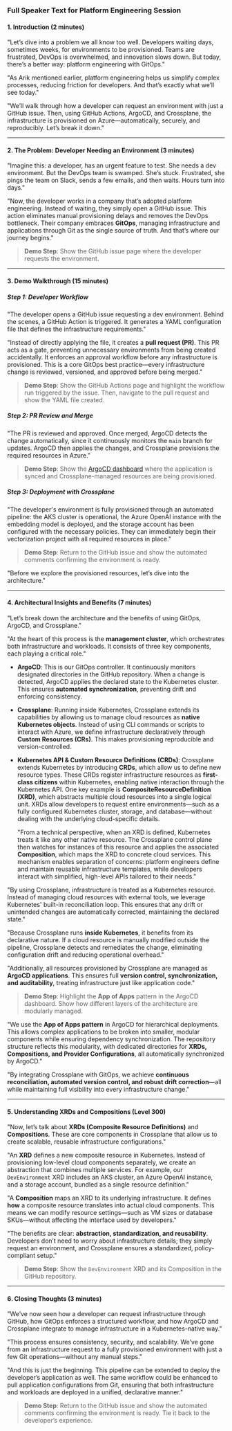 ### Full Speaker Text for Platform Engineering Session

#### **1. Introduction (2 minutes)**

"Let’s dive into a problem we all know too well. Developers waiting days, sometimes weeks, for environments to be provisioned. Teams are frustrated, DevOps is overwhelmed, and innovation slows down. But today, there’s a better way: platform engineering with GitOps."

"As Arik mentioned earlier, platform engineering helps us simplify complex processes, reducing friction for developers. And that’s exactly what we’ll see today."

"We’ll walk through how a developer can request an environment with just a GitHub issue. Then, using GitHub Actions, ArgoCD, and Crossplane, the infrastructure is provisioned on Azure—automatically, securely, and reproducibly. Let’s break it down."

---

#### **2. The Problem: Developer Needing an Environment (3 minutes)**

"Imagine this: a developer, has an urgent feature to test. She needs a dev environment. But the DevOps team is swamped. She’s stuck. Frustrated, she pings the team on Slack, sends a few emails, and then waits. Hours turn into days."

"Now, the developer works in a company that’s adopted platform engineering. Instead of waiting, they simply open a GitHub issue. This action eliminates manual provisioning delays and removes the DevOps bottleneck. Their company embraces **GitOps**, managing infrastructure and applications through Git as the single source of truth. And that’s where our journey begins."

> **Demo Step**: Show the GitHub issue page where the developer requests the environment.

---

#### **3. Demo Walkthrough (15 minutes)**

##### **Step 1: Developer Workflow**

"The developer opens a GitHub issue requesting a dev environment. Behind the scenes, a GitHub Action is triggered. It generates a YAML configuration file that defines the infrastructure requirements."

"Instead of directly applying the file, it creates a **pull request (PR)**. This PR acts as a gate, preventing unnecessary environments from being created accidentally. It enforces an approval workflow before any infrastructure is provisioned. This is a core GitOps best practice—every infrastructure change is reviewed, versioned, and approved before being merged."

> **Demo Step**: Show the GitHub Actions page and highlight the workflow run triggered by the issue. Then, navigate to the pull request and show the YAML file created.

##### **Step 2: PR Review and Merge**

"The PR is reviewed and approved. Once merged, ArgoCD detects the change automatically, since it continuously monitors the `main` branch for updates. ArgoCD then applies the changes, and Crossplane provisions the required resources in Azure."

> **Demo Step**: Show the [ArgoCD dashboard](https://172.188.212.150/) where the application is synced and Crossplane-managed resources are being provisioned.

##### **Step 3: Deployment with Crossplane**

"The developer's environment is fully provisioned through an automated pipeline: the AKS cluster is operational, the Azure OpenAI instance with the embedding model is deployed, and the storage account has been configured with the necessary policies. They can immediately begin their vectorization project with all required resources in place."

> **Demo Step**: Return to the GitHub issue and show the automated comments confirming the environment is ready.

"Before we explore the provisioned resources, let’s dive into the architecture."

---

#### **4. Architectural Insights and Benefits (7 minutes)**

"Let’s break down the architecture and the benefits of using GitOps, ArgoCD, and Crossplane."

"At the heart of this process is the **management cluster**, which orchestrates both infrastructure and workloads. It consists of three key components, each playing a critical role."

- **ArgoCD**: This is our GitOps controller. It continuously monitors designated directories in the GitHub repository. When a change is detected, ArgoCD applies the declared state to the Kubernetes cluster. This ensures **automated synchronization**, preventing drift and enforcing consistency.

- **Crossplane**: Running inside Kubernetes, Crossplane extends its capabilities by allowing us to manage cloud resources as **native Kubernetes objects**. Instead of using CLI commands or scripts to interact with Azure, we define infrastructure declaratively through **Custom Resources (CRs)**. This makes provisioning reproducible and version-controlled.

- **Kubernetes API & Custom Resource Definitions (CRDs)**: Crossplane extends Kubernetes by introducing **CRDs**, which allow us to define new resource types. These CRDs register infrastructure resources as **first-class citizens** within Kubernetes, enabling native interaction through the Kubernetes API. One key example is **CompositeResourceDefinition (XRD)**, which abstracts multiple cloud resources into a single logical unit. XRDs allow developers to request entire environments—such as a fully configured Kubernetes cluster, storage, and database—without dealing with the underlying cloud-specific details.

  "From a technical perspective, when an XRD is defined, Kubernetes treats it like any other native resource. The Crossplane control plane then watches for instances of this resource and applies the associated **Composition**, which maps the XRD to concrete cloud services. This mechanism enables separation of concerns: platform engineers define and maintain reusable infrastructure templates, while developers interact with simplified, high-level APIs tailored to their needs."

"By using Crossplane, infrastructure is treated as a Kubernetes resource. Instead of managing cloud resources with external tools, we leverage Kubernetes' built-in reconciliation loop. This ensures that any drift or unintended changes are automatically corrected, maintaining the declared state."

"Because Crossplane runs **inside Kubernetes**, it benefits from its declarative nature. If a cloud resource is manually modified outside the pipeline, Crossplane detects and remediates the change, eliminating configuration drift and reducing operational overhead."

"Additionally, all resources provisioned by Crossplane are managed as **ArgoCD applications**. This ensures full **version control, synchronization, and auditability**, treating infrastructure just like application code."

> **Demo Step**: Highlight the **App of Apps** pattern in the ArgoCD dashboard. Show how different layers of the architecture are modularly managed.

"We use the **App of Apps pattern** in ArgoCD for hierarchical deployments. This allows complex applications to be broken into smaller, modular components while ensuring dependency synchronization. The repository structure reflects this modularity, with dedicated directories for **XRDs, Compositions, and Provider Configurations**, all automatically synchronized by ArgoCD."

"By integrating Crossplane with GitOps, we achieve **continuous reconciliation, automated version control, and robust drift correction**—all while maintaining full visibility into every infrastructure change."



---

#### **5. Understanding XRDs and Compositions (Level 300)**

"Now, let’s talk about **XRDs (Composite Resource Definitions)** and **Compositions**. These are core components in Crossplane that allow us to create scalable, reusable infrastructure configurations."

"An **XRD** defines a new composite resource in Kubernetes. Instead of provisioning low-level cloud components separately, we create an abstraction that combines multiple services. For example, our `DevEnvironment` XRD includes an AKS cluster, an Azure OpenAI instance, and a storage account, bundled as a single resource definition."

"A **Composition** maps an XRD to its underlying infrastructure. It defines **how** a composite resource translates into actual cloud components. This means we can modify resource settings—such as VM sizes or database SKUs—without affecting the interface used by developers."

"The benefits are clear: **abstraction, standardization, and reusability**. Developers don’t need to worry about infrastructure details; they simply request an environment, and Crossplane ensures a standardized, policy-compliant setup."

> **Demo Step**: Show the `DevEnvironment` XRD and its Composition in the GitHub repository.

---

#### **6. Closing Thoughts (3 minutes)**

"We’ve now seen how a developer can request infrastructure through GitHub, how GitOps enforces a structured workflow, and how ArgoCD and Crossplane integrate to manage infrastructure in a Kubernetes-native way."

"This process ensures consistency, security, and scalability. We’ve gone from an infrastructure request to a fully provisioned environment with just a few Git operations—without any manual steps."

"And this is just the beginning. This pipeline can be extended to deploy the developer’s application as well. The same workflow could be enhanced to pull application configurations from Git, ensuring that both infrastructure and workloads are deployed in a unified, declarative manner."

> **Demo Step**: Return to the GitHub issue and show the automated comments confirming the environment is ready. Tie it back to the developer’s experience.

